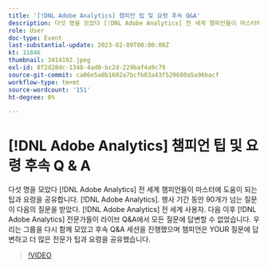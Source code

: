 ```yaml
---
title: '[!DNL Adobe Analytics] 챔피언 팁 및 요령 후속 Q&A'
description: 다섯 명을 모았다 [!DNL Adobe Analytics] 전 세계 챔피언들이 마스터에 도움이 되는 팁과 요령을 공유합니다. [!DNL Adobe Analytics]. During the event, over 90 questions were asked by [!DNL Adobe Analytics] 전 세계 사용자. 다음 이후 [!DNL Adobe Analytics] 전문가들이 라이브 Q&A에서 모든 질문에 답변할 수 없었습니다. 우리는 그룹을 다시 함께 모았고 후속 Q&A 세션을 진행했으며 챔피언은 YOUR 질문에 답변하고 더 많은 전문가 팁과 요령을 공유했습니다.
role: User
doc-type: Event
last-substantial-update: 2023-02-09T00:00:00Z
kt: 11846
thumbnail: 3414192.jpeg
exl-id: 8f2d28dc-1348-4ad0-bc2d-229baf4a9c79
source-git-commit: ca06e5a8b1602a7bcfb83a43f529680a5a96bacf
workflow-type: tm+mt
source-wordcount: '151'
ht-degree: 0%

---
```


# [!DNL Adobe Analytics] 챔피언 팁 및 요령 후속 Q &amp; A

다섯 명을 모았다 [!DNL Adobe Analytics] 전 세계 챔피언들이 마스터에 도움이 되는 팁과 요령을 공유합니다. [!DNL Adobe Analytics]. 행사 기간 동안 90개가 넘는 질문이 다음의 질문을 받았다. [!DNL Adobe Analytics] 전 세계 사용자. 다음 이후 [!DNL Adobe Analytics] 전문가들이 라이브 Q&amp;A에서 모든 질문에 답변할 수 없었습니다. 우리는 그룹을 다시 함께 모았고 후속 Q&amp;A 세션을 진행했으며 챔피언은 YOUR 질문에 답변하고 더 많은 전문가 팁과 요령을 공유했습니다.

>[!VIDEO](https://video.tv.adobe.com/v/3414192/?quality=12&learn=on)
